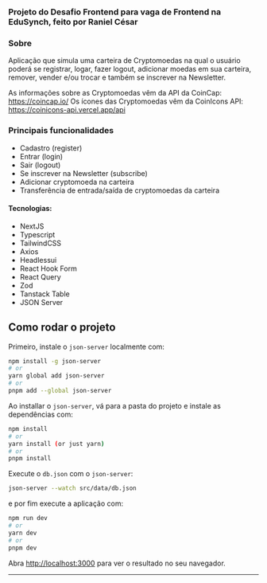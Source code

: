 ### Projeto do Desafio Frontend para vaga de Frontend na EduSynch, feito por Raniel César

### Sobre

Aplicação que simula uma carteira de Cryptomoedas na qual o usuário poderá se registrar, logar, fazer logout,
adicionar moedas em sua carteira, remover, vender e/ou trocar e também se inscrever na Newsletter.

As informações sobre as Cryptomoedas vêm da API da CoinCap: https://coincap.io/
Os ícones das Cryptomoedas vêm da CoinIcons API: https://coinicons-api.vercel.app/api

### Principais funcionalidades

- Cadastro (register)
- Entrar (login)
- Sair (logout)
- Se inscrever na Newsletter (subscribe)
- Adicionar cryptomoeda na carteira
- Transferência de entrada/saída de cryptomoedas da carteira

#### Tecnologias:

- NextJS
- Typescript
- TailwindCSS
- Axios
- Headlessui
- React Hook Form
- React Query
- Zod
- Tanstack Table
- JSON Server

## Como rodar o projeto

Primeiro, instale o `json-server` localmente com:

```bash
npm install -g json-server
# or
yarn global add json-server
# or
pnpm add --global json-server
```

Ao installar o `json-server`, vá para a pasta do projeto e instale as dependências com:

```bash
npm install
# or
yarn install (or just yarn)
# or
pnpm install
```

Execute o `db.json` com o `json-server`:

```bash
json-server --watch src/data/db.json
```

e por fim execute a aplicação com:

```bash
npm run dev
# or
yarn dev
# or
pnpm dev
```

Abra [http://localhost:3000](http://localhost:3000) para ver o resultado no seu navegador.

---
